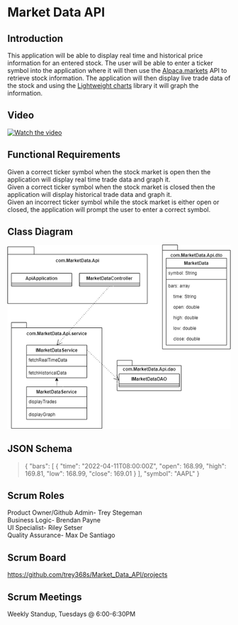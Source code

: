 # Market Data API
## Introduction
This application will be able to display real time and historical price information for an entered stock. The user will be able to enter a ticker symbol into the application where it will then use the [Alpaca.markets](https://alpaca.markets/docs/api-references/market-data-api/stock-pricing-data/) API to retrieve stock information. The application will then display live trade data of the stock and using the [Lightweight charts](https://www.tradingview.com/lightweight-charts/) library it will graph the information. 
## Video
[![Watch the video](https://img.youtube.com/vi/PhvSioUWOkQ/default.jpg)](https://youtu.be/PhvSioUWOkQ)
## Functional Requirements
Given a correct ticker symbol when the stock market is open then the application will display real time trade data and graph it.  
Given a correct ticker symbol when the stock market is closed then the application will display historical trade data and graph it.  
Given an incorrect ticker symbol while the stock market is either open or closed, the application will prompt the user to enter a correct symbol.  
## Class Diagram
![Market Data Class Diagram](https://github.com/trey368s/Market_Data_API/blob/master/Class%20Diagram.drawio.png)
## JSON Schema
>{
  "bars": [
    {
      "time": "2022-04-11T08:00:00Z",
      "open": 168.99,
      "high": 169.81,
      "low": 168.99,
      "close": 169.01
    }
  ],
  "symbol": "AAPL"
}
## Scrum Roles
Product Owner/Github Admin- Trey Stegeman  
Business Logic-  Brendan Payne  
UI Specialist-  Riley Setser  
Quality Assurance- Max De Santiago  
## Scrum Board
https://github.com/trey368s/Market_Data_API/projects
## Scrum Meetings
Weekly Standup, Tuesdays @ 6:00-6:30PM
